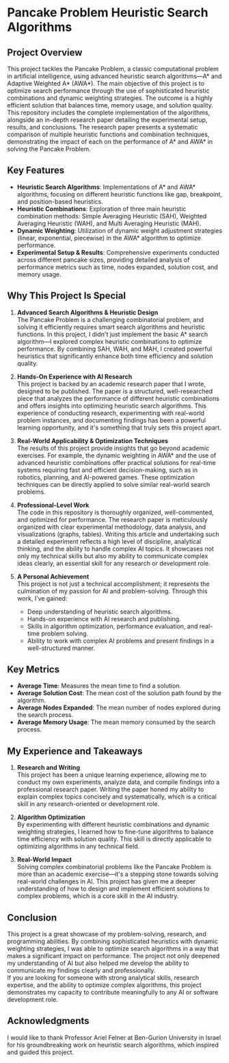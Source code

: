 # Pancake Problem Heuristic Search Algorithms

## Project Overview

This project tackles the Pancake Problem, a classic computational problem in artificial intelligence, using advanced heuristic search algorithms—A* and Adaptive Weighted A* (AWA*). The main objective of this project is to optimize search performance through the use of sophisticated heuristic combinations and dynamic weighting strategies. The outcome is a highly efficient solution that balances time, memory usage, and solution quality.  
This repository includes the complete implementation of the algorithms, alongside an in-depth research paper detailing the experimental setup, results, and conclusions. The research paper presents a systematic comparison of multiple heuristic functions and combination techniques, demonstrating the impact of each on the performance of A* and AWA* in solving the Pancake Problem.

## Key Features

- **Heuristic Search Algorithms**: Implementations of A* and AWA* algorithms, focusing on different heuristic functions like gap, breakpoint, and position-based heuristics.  
- **Heuristic Combinations**: Exploration of three main heuristic combination methods: Simple Averaging Heuristic (SAH), Weighted Averaging Heuristic (WAH), and Multi Averaging Heuristic (MAH).  
- **Dynamic Weighting**: Utilization of dynamic weight adjustment strategies (linear, exponential, piecewise) in the AWA* algorithm to optimize performance.  
- **Experimental Setup & Results**: Comprehensive experiments conducted across different pancake sizes, providing detailed analysis of performance metrics such as time, nodes expanded, solution cost, and memory usage.

## Why This Project Is Special

1. **Advanced Search Algorithms & Heuristic Design**  
   The Pancake Problem is a challenging combinatorial problem, and solving it efficiently requires smart search algorithms and heuristic functions. In this project, I didn't just implement the basic A* search algorithm—I explored complex heuristic combinations to optimize performance. By combining SAH, WAH, and MAH, I created powerful heuristics that significantly enhance both time efficiency and solution quality.

2. **Hands-On Experience with AI Research**  
   This project is backed by an academic research paper that I wrote, designed to be published. The paper is a structured, well-researched piece that analyzes the performance of different heuristic combinations and offers insights into optimizing heuristic search algorithms. This experience of conducting research, experimenting with real-world problem instances, and documenting findings has been a powerful learning opportunity, and it's something that truly sets this project apart.

3. **Real-World Applicability & Optimization Techniques**  
   The results of this project provide insights that go beyond academic exercises. For example, the dynamic weighting in AWA* and the use of advanced heuristic combinations offer practical solutions for real-time systems requiring fast and efficient decision-making, such as in robotics, planning, and AI-powered games. These optimization techniques can be directly applied to solve similar real-world search problems.

4. **Professional-Level Work**  
   The code in this repository is thoroughly organized, well-commented, and optimized for performance. The research paper is meticulously organized with clear experimental methodology, data analysis, and visualizations (graphs, tables). Writing this article and undertaking such a detailed experiment reflects a high level of discipline, analytical thinking, and the ability to handle complex AI topics. It showcases not only my technical skills but also my ability to communicate complex ideas clearly, an essential skill for any research or development role.

5. **A Personal Achievement**  
   This project is not just a technical accomplishment; it represents the culmination of my passion for AI and problem-solving. Through this work, I’ve gained:  
   - Deep understanding of heuristic search algorithms.  
   - Hands-on experience with AI research and publishing.  
   - Skills in algorithm optimization, performance evaluation, and real-time problem solving.  
   - Ability to work with complex AI problems and present findings in a well-structured manner.

## Key Metrics

- **Average Time**: Measures the mean time to find a solution.  
- **Average Solution Cost**: The mean cost of the solution path found by the algorithm.  
- **Average Nodes Expanded**: The mean number of nodes explored during the search process.  
- **Average Memory Usage**: The mean memory consumed by the search process.

## My Experience and Takeaways

1. **Research and Writing**  
   This project has been a unique learning experience, allowing me to conduct my own experiments, analyze data, and compile findings into a professional research paper. Writing the paper honed my ability to explain complex topics concisely and systematically, which is a critical skill in any research-oriented or development role.

2. **Algorithm Optimization**  
   By experimenting with different heuristic combinations and dynamic weighting strategies, I learned how to fine-tune algorithms to balance time efficiency with solution quality. This skill is directly applicable to optimizing algorithms in any technical field.

3. **Real-World Impact**  
   Solving complex combinatorial problems like the Pancake Problem is more than an academic exercise—it's a stepping stone towards solving real-world challenges in AI. This project has given me a deeper understanding of how to design and implement efficient solutions to complex problems, which is a core skill in the AI industry.

## Conclusion

This project is a great showcase of my problem-solving, research, and programming abilities. By combining sophisticated heuristics with dynamic weighting strategies, I was able to optimize search algorithms in a way that makes a significant impact on performance. The project not only deepened my understanding of AI but also helped me develop the ability to communicate my findings clearly and professionally.  
If you are looking for someone with strong analytical skills, research expertise, and the ability to optimize complex algorithms, this project demonstrates my capacity to contribute meaningfully to any AI or software development role.

## Acknowledgments

I would like to thank Professor Ariel Felner at Ben-Gurion University in Israel for his groundbreaking work on heuristic search algorithms, which inspired and guided this project.
